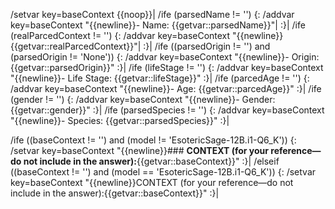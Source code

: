 /setvar key=baseContext {{noop}}|
/ife (parsedName != '') {:
	/addvar key=baseContext "{{newline}}- Name: {{getvar::parsedName}}"|
:}|
/ife (realParcedContext != '') {:
	/addvar key=baseContext "{{newline}}{{getvar::realParcedContext}}"|
:}|
/ife ((parsedOrigin != '') and (parsedOrigin != 'None')) {:
	/addvar key=baseContext "{{newline}}- Origin: {{getvar::parsedOrigin}}"
:}|
/ife (lifeStage != '') {:
	/addvar key=baseContext "{{newline}}- Life Stage: {{getvar::lifeStage}}"
:}|
/ife (parcedAge != '') {:
	/addvar key=baseContext "{{newline}}- Age: {{getvar::parcedAge}}"
:}|
/ife (gender != '') {:
	/addvar key=baseContext "{{newline}}- Gender: {{getvar::gender}}"
:}|
/ife (parsedSpecies != '') {:
	/addvar key=baseContext "{{newline}}- Species: {{getvar::parsedSpecies}}"
:}|

/ife ((baseContext != '') and (model != 'EsotericSage-12B.i1-Q6_K')) {:
	/setvar key=baseContext "<!-- NSFW content is permitted if contextually appropriate -->{{newline}}### **CONTEXT (for your reference—do not include in the answer):**{{getvar::baseContext}}"
:}|
/elseif ((baseContext != '') and (model == 'EsotericSage-12B.i1-Q6_K')) {:
	/setvar key=baseContext "<!-- NSFW content is permitted if contextually appropriate -->{{newline}}CONTEXT (for your reference—do not include in the answer):{{getvar::baseContext}}"
:}|